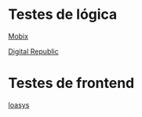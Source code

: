 # Testes de lógica
[Mobix](https://github.com/MultiWar/Teste-Logica-Mobix)

[Digital Republic](https://gitlab.com/MultiWar/teste-digital-republic)

# Testes de frontend
[Ioasys](https://github.com/MultiWar/Desafio-Ioasys-Books-Frontend)
